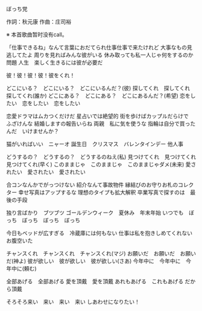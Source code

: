 ぼっち党

作詞：秋元康
作曲：庄司裕

※ 本首歌曲暂时没有call。 

「仕事できるね」なんて言葉におだてられ仕事仕事で来たけれど
大事なもの見逃してたよ
周りを見ればみんな彼がいる
休み取っても私一人じゃ何をするのか問題
人生　楽しく生きるには彼が必要だ

彼！彼！彼！彼！彼をくれ！

どこにいる？　どこにいる？　どこにいるんだ？(彼)
探してくれ　探してくれ　探してくれ(誰か)
どこにある？　どこにある？　どこにあるんだ？(希望)
恋をしたい　恋をしたい　恋をしたい

恋愛ドラマはムカつくだけだ
星占いでは絶望的
街を歩けばカップルだらけで　ふざけんな
結婚しますの報告いらね
両親　私に気を使うな
指輪は自分で買ったんだ　いけませんか？

猫がいればいい　ニャーオ
誕生日　クリスマス　バレンタインデー
他人事

どうするの？　どうするの？　どうするのねえ(私)
見つけてくれ　見つけてくれ　見つけてくれ(早く)
このままじゃ　このままじゃ　このままじゃダメ(未来)
愛されたい　愛されたい　愛されたい

合コンなんかでがっつけない
紹介なんて事故物件
縁結びのお守りお札のコレクター
幸せ写真はアップするな
理想のタイプも拡大解釈
卒業写真で探すのは　最後の手段

独り言ばかり　ブツブツ
ゴールデンウィーク　夏休み　年末年始
いつでも　ぼっち　ぼっち　ぼっち　ぼっち

今日もベッドが広すぎる　冷蔵庫には何もない
仕事は私を抱きしめてくれない　お腹空いた

チャンスくれ　チャンスくれ　チャンスくれ(マジ)
お願いだ　お願いだ　お願いだ(神よ)
彼が欲しい　彼が欲しい　彼が欲しい(さあ)
今年中に　今年中に　今年中に(頼む)

全部あげる　全部あげる
愛を頂戴　愛を頂戴
あれもあげる　これもあげる
だから頂戴

そろそろ来い　来い　来い　来い
しあわせになりたい！
